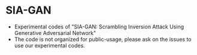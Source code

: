 # SIA-GAN
- Experimental codes of "SIA-GAN: Scrambling Inversion Attack Using Generative Adversarial Network"
- The code is not organized for public-usage, please ask on the issues to use our experimental codes.